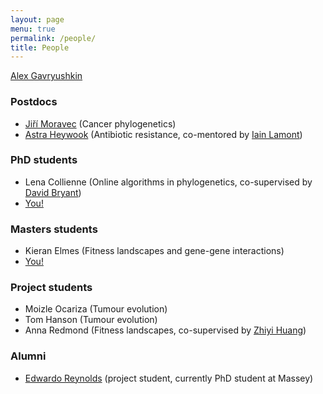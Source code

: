 ```yaml
---
layout: page
menu: true
permalink: /people/
title: People
---
```


[Alex Gavryushkin](/alex/)


### Postdocs

- [Jiří Moravec](https://www.linkedin.com/in/ji%C5%99%C3%AD-moravec-2a104815b/) (Cancer phylogenetics)
- [Astra Heywook](https://www.linkedin.com/in/astra-heywood-a43229163/) (Antibiotic resistance, co-mentored by [Iain Lamont](https://www.otago.ac.nz/biochemistry/people/profile/index.html?id=41))


### PhD students

- Lena Collienne (Online algorithms in phylogenetics, co-supervised by [David Bryant](http://www.maths.otago.ac.nz/~dbryant/))
- [You!](/opportunities/)


### Masters students

- Kieran Elmes (Fitness landscapes and gene-gene interactions)
- [You!](/opportunities/)


### Project students

- Moizle Ocariza (Tumour evolution)
- Tom Hanson (Tumour evolution)
- Anna Redmond (Fitness landscapes, co-supervised by [Zhiyi Huang](https://www.otago.ac.nz/computer-science/people/otago675737.html))


### Alumni

-  [Edwardo Reynolds](https://nz.linkedin.com/in/edwardo-reynolds) (project student, currently PhD student at Massey)
